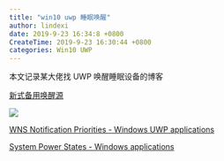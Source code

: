 ```yaml
---
title: "win10 uwp 睡眠唤醒"
author: lindexi
date: 2019-9-23 16:34:8 +0800
CreateTime: 2019-9-23 16:30:44 +0800
categories: Win10 UWP
---
```


本文记录某大佬找 UWP 唤醒睡眠设备的博客

<!--more-->


<!-- csdn -->

[新式备用唤醒源](https://docs.microsoft.com/zh-cn/windows-hardware/design/device-experiences/modern-standby-wake-sources )

<!-- ![](image/win10 uwp 睡眠唤醒/win10 uwp 睡眠唤醒0.png) -->

![](https://i.loli.net/2019/09/23/GHXaxLmZokNJcDV.jpg)

[WNS Notification Priorities - Windows UWP applications](https://docs.microsoft.com/en-us/windows/uwp/design/shell/tiles-and-notifications/wns-notification-priorities )

[System Power States - Windows applications](https://docs.microsoft.com/en-us/windows/win32/power/system-power-states )


